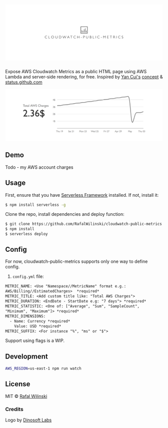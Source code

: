 # ![Logo](assets/logo.png "cloudwatch-public-metrics")

Expose AWS Cloudwatch Metrics as a public HTML page using AWS Lambda and server-side rendering, for free. Inspired by [Yan Cui's](https://github.com/theburningmonk) [concept](https://pbs.twimg.com/media/DXmrxJQXcAAGxGB.jpg:large) & [status.github.com](status.github.com)

![Demo](assets/demo.png "demo")

## Demo

Todo - my AWS account charges

## Usage
First, ensure that you have [Serverless Framework](serverless.com) installed. If not, install it:

```sh
$ npm install serverless -g
```

Clone the repo, install dependencies and deploy function:

```
$ git clone https://github.com/RafalWilinski/cloudwatch-public-metrics
$ npm install
$ serverless deploy
```

## Config
For now, cloudwatch-public-metrics supports only one way to define config.

1. `config.yml` file:
```
METRIC_NAME: <Use "Namespace//MetricName" format e.g.: AWS/Billing//EstimatedCharges>  *required*
METRIC_TITLE: <Add custom title like: "Total AWS Charges">
METRIC_DURATION: <EndDate - StartDate e.g: "7 days"> *required*
METRIC_STATISTIC: <One of: ["Average", "Sum", "SampleCount", "Minimum", "Maximum"]> *required*
METRIC_DIMENSIONS: 
  - Name: Currency *required*
    Value: USD *required*
METRIC_SUFFIX: <For instance "%", "ms" or "$">

```

Support using flags is a WIP.
## Development 

```sh
AWS_REGION=us-east-1 npm run watch
```

## License
MIT © [Rafal Wilinski](http://rwilinski.me)

### Credits
Logo by [Dinosoft Labs](https://thenounproject.com/dinosoftlabs/)
